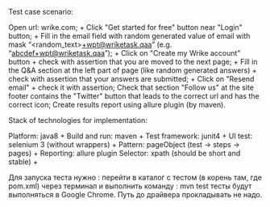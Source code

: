 Test case scenario:

Open url: wrike.com;  +
Click "Get started for free" button near "Login" button;  +
Fill in the email field with random generated value of email with mask “<random_text>+wpt@wriketask.qaa” (e.g. “abcdef+wpt@wriketask.qaa”);  +
Click on "Create my Wrike account" button + check with assertion that you are moved to the next page;  +
Fill in the Q&A section at the left part of page (like random generated answers) + check with assertion that your answers are submitted;  +
Click on "Resend email" + check it with assertion;
Check that section "Follow us" at the site footer contains the "Twitter" button that leads to the correct url and has the correct icon;
Create results report using allure plugin (by maven).




Stack of technologies for implementation:

Platform: java8  +
Build and run: maven  +
Test framework: junit4  +
UI test: selenium 3 (without wrappers)  +
Pattern: pageObject (test -> steps -> pages)  +
Reporting: allure plugin
Selector: xpath (should be short and stable)  +



Для запуска теста нужно : перейти в каталог с тестом (в корень там, где pom.xml) через терминал и выполнить команду : mvn test
тесты будут выполняться в Google Chrome. Путь до драйвера прокладывать не надо.